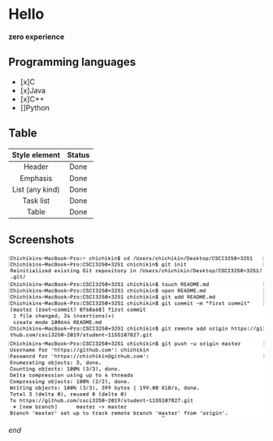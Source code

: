 # Hello
**zero experience**

## Programming languages
- [x]C
- [x]Java
- [x]C++
- []Python

## Table
| Style element |  Status  |
|:-----------------:|:--------------:|
|Header|Done|
|Emphasis|Done|
|List (any kind)|Done|
|Task list|Done|
|Table|Done|

## Screenshots
![avatar](https://github.com/csci3250-2019/student-1155107827/blob/master/1.png)
![avatar](https://github.com/csci3250-2019/student-1155107827/blob/master/2.png)
![avatar](https://github.com/csci3250-2019/student-1155107827/blob/master/3.png)

*end*



